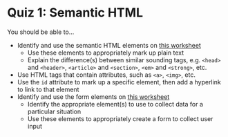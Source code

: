 # Quiz 1: Semantic HTML

You should be able to...

- Identify and use the semantic HTML elements on [this worksheet](https://docs.google.com/document/d/1FCLUizdXKLfzGVw54WWSaJPf3Nosug59m6X_OD9hVe8/edit)
    - Use these elements to appropriately mark up plain text
    - Explain the difference(s) between similar sounding tags, e.g. `<head>` and `<header>`, `<article>` and `<section>`, `<em>` and `<strong>`, etc.
- Use HTML tags that contain attributes, such as `<a>`, `<img>`, etc.
- Use the `id` attribute to mark up a specific element, then add a hyperlink to link to that element
- Identify and use the form elements on [this worksheet](https://docs.google.com/document/d/1lBWqJBrKkVq73FeC_m5-fX_sDxjUEUKHvmBI0i8BI4k/edit)
    - Identify the appropriate element(s) to use to collect data for a particular situation
    - Use these elements to appropriately create a form to collect user input